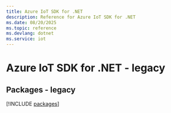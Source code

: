 ```yaml
---
title: Azure IoT SDK for .NET
description: Reference for Azure IoT SDK for .NET
ms.date: 08/20/2025
ms.topic: reference
ms.devlang: dotnet
ms.service: iot
---
```

# Azure IoT SDK for .NET - legacy
## Packages - legacy
[!INCLUDE [packages](iot-index.md)]